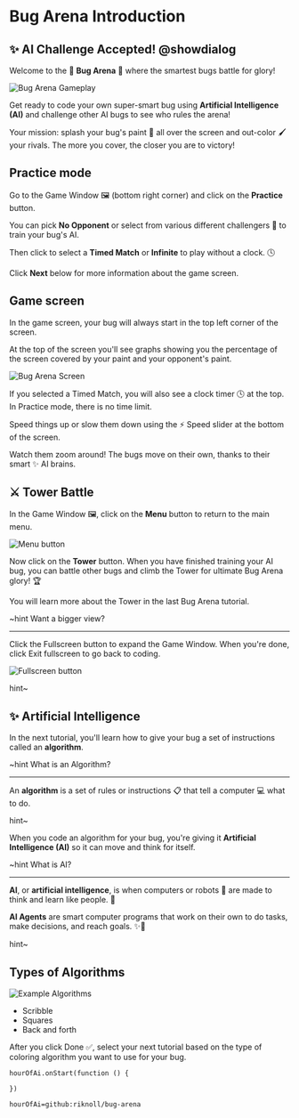 # Bug Arena Introduction

## ✨ AI Challenge Accepted! @showdialog

Welcome to the 👾 **Bug Arena** 👾 where the smartest bugs battle for glory!

![Bug Arena Gameplay](/static/skillmap/bug-arena/game.gif "animation of game")

Get ready to code your own super-smart bug using **Artificial Intelligence (AI)** and challenge other AI bugs to see who rules the arena!

Your mission: splash your bug's paint 🎨 all over the screen and out-color 🖌️ your rivals. The more you cover, the closer you are to victory!

## Practice mode

Go to the Game Window 🖼️ (bottom right corner) and click on the **Practice** button.

You can pick **No Opponent** or select from various different challengers 💪 to train your bug's AI.

Then click to select a **Timed Match** or **Infinite** to play without a clock. 🕓

Click **Next** below for more information about the game screen.

## Game screen

In the game screen, your bug will always start in the top left corner of the screen.

At the top of the screen you'll see graphs showing you the percentage of the screen covered by your paint and your opponent's paint.

![Bug Arena Screen](/static/skillmap/bug-arena/screen.png "bug arena screen")

If you selected a Timed Match, you will also see a clock timer 🕓 at the top. In Practice mode, there is no time limit.

Speed things up or slow them down using the ⚡ Speed slider at the bottom of the screen.

Watch them zoom around! The bugs move on their own, thanks to their smart ✨ AI brains.

## ⚔️ Tower Battle

In the Game Window 🖼️, click on the **Menu** button to return to the main menu.

![Menu button](/static/skillmap/bug-arena/menu-button.png "menu button")

Now click on the **Tower** button. When you have finished training your AI bug, you can battle other bugs and climb the Tower for ultimate Bug Arena glory! 🏆

You will learn more about the Tower in the last Bug Arena tutorial.

~hint Want a bigger view?

---

Click the Fullscreen button to expand the Game Window.  When you're done, click Exit fullscreen to go back to coding.

![Fullscreen button](/static/skillmap/bug-arena/fullscreen.png "fullscreen button")

hint~

## ✨ Artificial Intelligence

In the next tutorial, you'll learn how to give your bug a set of instructions called an **algorithm**.

~hint What is an Algorithm?

---

An **algorithm** is a set of rules or instructions 📋 that tell a computer 💻 what to do.

hint~

When you code an algorithm for your bug, you're giving it **Artificial Intelligence (AI)** so it can move and think for itself.  

~hint What is AI?

---

**AI**, or **artificial intelligence**, is when computers or robots 🤖 are made to think and learn like people. 🤔  

**AI Agents** are smart computer programs that work on their own to do tasks, make decisions, and reach goals. ✨👤

hint~

## Types of Algorithms

![Example Algorithms](/static/skillmap/bug-arena/algorithms.gif "animation of 3 types of algorithms")

- Scribble
- Squares
- Back and forth

After you click Done ✅, select your next tutorial based on the type of coloring algorithm you want to use for your bug.

```template
hourOfAi.onStart(function () {
	
})
```

```package
hourOfAi=github:riknoll/bug-arena
```